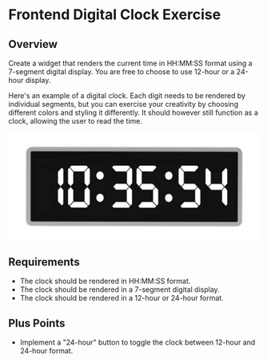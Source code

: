 # Frontend Digital Clock Exercise

## Overview

Create a widget that renders the current time in HH:MM:SS format using a 7-segment digital display. You are free to choose to use 12-hour or a 24-hour display.

Here's an example of a digital clock. Each digit needs to be rendered by individual segments, but you can exercise your creativity by choosing different colors and styling it differently. It should however still function as a clock, allowing the user to read the time.

![Digital Clock Example](./digitalclock.png)

## Requirements

-   The clock should be rendered in HH:MM:SS format.
-   The clock should be rendered in a 7-segment digital display.
-   The clock should be rendered in a 12-hour or 24-hour format.

## Plus Points

-   Implement a "24-hour" button to toggle the clock between 12-hour and 24-hour format.
